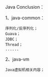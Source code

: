 Java Conclusion：

1、java-common：

	序列化/反序列化；
	Guava；
	JDBC；
	Thread；
	......

2、java-vm

	Java虚拟机相关内容；